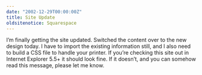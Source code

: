 ```yaml
---
date: "2002-12-29T00:00:00Z"
title: Site Update
oldsitenotice: Squarespace
---
```

I’m finally getting the site updated. Switched the content over to the new design today. I have to import the existing information still, and I also need to build a CSS file to handle your printer. If you’re checking this site out in Internet Explorer 5.5+ it should look fine. If it doesn’t, and you can somehow read this message, please let me know.
